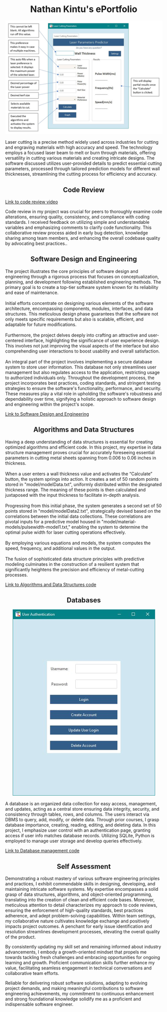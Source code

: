 <script src="https://cdn.jsdelivr.net/npm/bootstrap@5.3.3/dist/js/bootstrap.bundle.min.js" integrity="sha384-YvpcrYf0tY3lHB60NNkmXc5s9fDVZLESaAA55NDzOxhy9GkcIdslK1eN7N6jIeHz" crossorigin="anonymous"></script>
<h1 align="center">
Nathan Kintu's ePortfolio
</h1>
<div style="text-align: center">
  <img src="main_detailed.JPG" alt="Application Page Description" />
</div>
<p> Laser cutting is a precise method widely used across industries for cutting and engraving materials with high accuracy and speed. The technology employs a focused laser beam to melt or burn through materials, offering versatility in cutting various materials and creating intricate designs. The software discussed utilizes user-provided details to predict essential cutting parameters, processed through tailored prediction models for different wall thicknesses, streamlining the cutting process for efficiency and accuracy.</p>
<h2 align="center">
Code Review
</h2>
<a href="https://youtu.be/M27asdylJRE" target="_blank"> Link to code review video </a>
<p> Code review in my project was crucial for peers to thoroughly examine code alterations, ensuring quality, consistency, and compliance with coding standards. I received feedback on utilizing simple and understandable variables and emphasizing comments to clarify code functionality. This collaborative review process aided in early bug detection, knowledge sharing among team members, and enhancing the overall codebase quality by advocating best practices..</p>
 
<h2 align="center">
Software Design and Engineering
</h2>
<p> The project illustrates the core principles of software design and engineering through a rigorous process that focuses on conceptualization, planning, and development following established engineering methods. The primary goal is to create a top-tier software system known for its reliability and ease of maintenance.
<br><br>
Initial efforts concentrate on designing various elements of the software architecture, encompassing components, modules, interfaces, and data structures. This meticulous design phase guarantees that the software not only meets specific requirements but also is scalable, efficient, and adaptable for future modifications.
<br><br>
Furthermore, the project delves deeply into crafting an attractive and user-centered interface, highlighting the significance of user experience design. This involves not just improving the visual aspects of the interface but also comprehending user interactions to boost usability and overall satisfaction.
<br><br>
An integral part of the project involves implementing a secure database system to store user information. This database not only streamlines user management but also regulates access to the application, restricting usage to authorized individuals only.
Throughout the development process, the project incorporates best practices, coding standards, and stringent testing strategies to ensure the software's functionality, performance, and security. These measures play a vital role in upholding the software's robustness and dependability over time, signifying a holistic approach to software design and engineering within the project's scope.</p>
<a href="https://github.com/nathankintuSNHU/Final-Project-Code-review/blob/main/Final_Project%20(Autheitication%20page%20combined%20with%20app%20Edited" target="_blank"> Link to Software Design and Engineering </a>

<h2 align="center">
Algorithms and Data Structures
</h2>
<p>Having a deep understanding of data structures is essential for creating optimized algorithms and efficient code. In this project, my expertise in data structure management proves crucial for accurately foreseeing essential parameters in cutting metal sheets spanning from 0.006 to 0.06 inches in thickness.
<br><br>
When a user enters a wall thickness value and activates the “Calculate” button, the system springs into action. It creates a set of 50 random points stored in "model/modelData.txt", uniformly distributed within the designated thickness range. The meaning of these points is then calculated and juxtaposed with the input thickness to facilitate in-depth analysis.
<br><br>
Progressing from this initial phase, the system generates a second set of 50 points stored in "model/modelData2.txt", strategically devised based on the correlations between the initial data collections. These correlations are pivotal inputs for a predictive model housed in "model/material-models/pulsewidth-model1.txt," enabling the system to determine the optimal pulse width for laser cutting operations effectively.
<br><br>
By employing various equations and models, the system computes the speed, frequency, and additional values in the output.
<br><br>
The fusion of sophisticated data structure principles with predictive modeling culminates in the construction of a resilient system that significantly heightens the precision and efficiency of metal-cutting processes.</p>
<a href="https://github.com/nathankintuSNHU/Final-Project-Code-review/commit/a5980a56ea9c83c85baa1faaf4591d471d3234cb" target="_blank"> Link to Algorithms and Data Structures code </a>

<h2 align="center">
Databases
</h2>
<p align="center">
  <img src="login_page.JPG">
</p>
<p>
 A database is an organized data collection for easy access, management, and updates, acting as a central store ensuring data integrity, security, and consistency through tables, rows, and columns. The users interact via DBMS to query, add, modify, or delete data. Through prior courses, I grasp database importance, creating, reading, editing, and deleting data. In this project, I emphasize user control with an authentication page, granting access if user info matches database records. Utilizing SQLite, Python is employed to manage user storage and develop queries effectively. </p>
<a href="https://github.com/nathankintuSNHU/Final-Project-Code-review/blob/main/Authenticator" target="_blank"> Link to Database management code </a>

<h2 align="center">
Self Assessment
</h2>
<p>
 Demonstrating a robust mastery of various software engineering principles and practices, I exhibit commendable skills in designing, developing, and maintaining intricate software systems. My expertise encompasses a solid grasp of data structures, algorithms, and object-oriented programming, translating into the creation of clean and efficient code bases.
Moreover, meticulous attention to detail characterizes my approach to code reviews, ensuring the enforcement of high-quality standards, best practices adherence, and adept problem-solving capabilities. Within team settings, my collaborative nature cultivates knowledge exchange and positively impacts project outcomes. A penchant for early issue identification and resolution streamlines development processes, elevating the overall quality of the product.

By consistently updating my skill set and remaining informed about industry advancements, I embody a growth-oriented mindset that propels me towards tackling fresh challenges and embracing opportunities for ongoing learning and growth. Proficient communication skills further enhance my value, facilitating seamless engagement in technical conversations and collaborative team efforts.

Reliable for delivering robust software solutions, adapting to evolving project demands, and making meaningful contributions to software engineering achievements, my commitment to continuous enhancement and strong foundational knowledge solidify me as a proficient and indispensable software engineer.
 </p>
